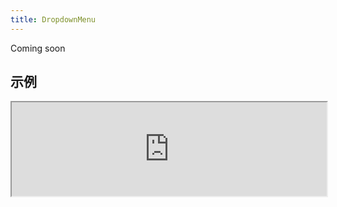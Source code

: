 ```yaml
---
title: DropdownMenu
---
```

Coming soon

## 示例

<div><iframe style="width: 100%; margin: 0;" src="https://uiexplorer.blankapp.org/slices/dropdownmenu-example" scrolling="no" /></div>

```jsx
<DropdownMenu />
```
